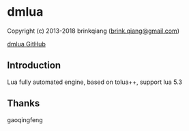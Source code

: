# dmlua

Copyright (c) 2013-2018 brinkqiang (brink.qiang@gmail.com)

[dmlua GitHub](https://github.com/brinkqiang/dmlua)

## Introduction
Lua fully automated engine, based on tolua++, support lua 5.3

## Thanks
gaoqingfeng
